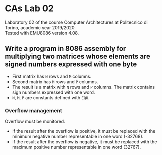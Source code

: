 # CAs Lab 02
Laboratory 02 of the course Computer Architectures at Politecnico di Torino, academic year 2019/2020.<br/>
Tested with EMU8086 version 4.08.

## Write a program in 8086 assembly for multiplying two matrices whose elements are signed numbers expressed with one byte
- First matrix has `N` rows and `M` columns.
- Second matrix has `M` rows and `P` columns.
- The result is a matrix with `N` rows and `P` columns. The matrix contains sign numbers expressed with one word.
- `N`, `M`, `P` are constants defined with `EQU`.<br/>

### Overflow management
Overflow must be monitored.
- If the result after the overflow is positive, it must be replaced with the minimum negative number representable in one word (-32768).
- If the result after the overflow is negative, it must be replaced with the maximum positive number representable in one word (32767).
